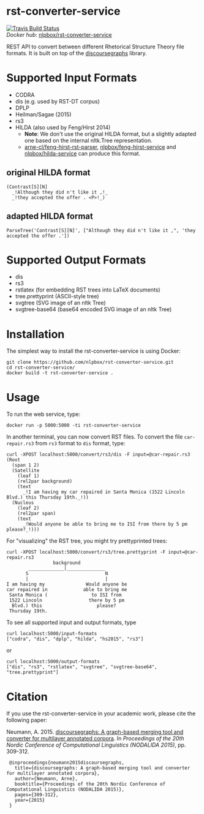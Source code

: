 # rst-converter-service

[![Travis Build Status](https://travis-ci.org/NLPbox/rst-converter-service.svg?branch=master)](https://travis-ci.org/github/NLPbox/rst-converter-service)  
*Docker hub*: [nlpbox/rst-converter-service](https://hub.docker.com/r/nlpbox/rst-converter-service)

REST API to convert between different Rhetorical Structure Theory file formats.
It is built on top of the [discoursegraphs](http://github.com/arne-cl/discoursegraphs) library.

# Supported Input Formats

- CODRA
- dis (e.g. used by RST-DT corpus)
- DPLP
- Heilman/Sagae (2015)
- rs3
- HILDA (also used by Feng/Hirst 2014)
    - **Note**: We don't use the original HILDA format, but a slightly adapted one based
      on the internal nltk.Tree representation.
    - [arne-cl/feng-hirst-rst-parser](https://github.com/arne-cl/feng-hirst-rst-parser),
      [nlpbox/feng-hirst-service](https://github.com/nlpbox/feng-hirst-service) and
      [nlpbox/hilda-service](https://github.com/nlpbox/hilda-service) can produce
      this format.
    
## original HILDA format

```
(Contrast[S][N]
  _!Although they did n't like it ,!_
  _!they accepted the offer . <P>!_)
```

## adapted HILDA format

```
ParseTree('Contrast[S][N]', ["Although they did n't like it ,", 'they accepted the offer .'])
```

# Supported Output Formats

- dis
- rs3
- rstlatex (for embedding RST trees into LaTeX documents)
- tree.prettyprint (ASCII-style tree)
- svgtree (SVG image of an nltk Tree)
- svgtree-base64 (base64 encoded SVG image of an nltk Tree)

# Installation

The simplest way to install the rst-converter-service is using Docker:

```
git clone https://github.com/nlpbox/rst-converter-service.git
cd rst-converter-service/
docker build -t rst-converter-service .
```

# Usage

To run the web service, type:

```
docker run -p 5000:5000 -ti rst-converter-service
```

In another terminal, you can now convert RST files. To convert the file `car-repair.rs3`
from `rs3` format to `dis` format, type:

```
curl -XPOST localhost:5000/convert/rs3/dis -F input=@car-repair.rs3
(Root
  (span 1 2)
  (Satellite
    (leaf 1)
    (rel2par background)
    (text
      _!I am having my car repaired in Santa Monica (1522 Lincoln Blvd.) this Thursday 19th._!))
  (Nucleus
    (leaf 2)
    (rel2par span)
    (text
      _!Would anyone be able to bring me to ISI from there by 5 pm please?_!)))
```

For "visualizing" the RST tree, you might try prettyprinted trees:

```
curl -XPOST localhost:5000/convert/rs3/tree.prettyprint -F input=@car-repair.rs3
                 background
        _____________|______________
       S                            N
       |                            |
I am having my               Would anyone be
car repaired in             able to bring me
 Santa Monica (                to ISI from
 1522 Lincoln                 there by 5 pm
  Blvd.) this                    please?
 Thursday 19th.
```

To see all supported input and output formats, type

```
curl localhost:5000/input-formats
["codra", "dis", "dplp", "hilda", "hs2015", "rs3"]
```

or

```
curl localhost:5000/output-formats
["dis", "rs3", "rstlatex", "svgtree", "svgtree-base64", "tree.prettyprint"]
```

# Citation

If you use the rst-converter-service in your academic work, please cite the following paper:

Neumann, A. 2015. [discoursegraphs: A graph-based merging tool and converter
for multilayer annotated corpora](https://www.aclweb.org/anthology/W15-1843). In *Proceedings of the 20th Nordic Conference
of Computational Linguistics (NODALIDA 2015)*, pp. 309-312.

```
 @inproceedings{neumann2015discoursegraphs,
   title={discoursegraphs: A graph-based merging tool and converter for multilayer annotated corpora},
   author={Neumann, Arne},
   booktitle={Proceedings of the 20th Nordic Conference of Computational Linguistics (NODALIDA 2015)},
   pages={309-312},
   year={2015}
 }
 ```

